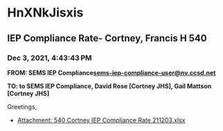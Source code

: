 # HnXNkJisxis
## IEP Compliance Rate- Cortney, Francis H 540
### Dec 3, 2021, 4:43:43 PM
**FROM: SEMS IEP Compliance<sems-iep-compliance-user@nv.ccsd.net>**

**TO: to SEMS IEP Compliance, David Rose [Cortney JHS], Gail Mattson [Cortney JHS]**


Greetings,  





* [Attachment: 540 Cortney IEP Compliance Rate 211203.xlsx](HnXNkJisxis-attachment-1.xlsx)
